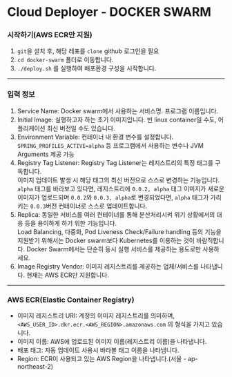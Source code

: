 # Cloud Deployer - DOCKER SWARM

### 시작하기(AWS ECR만 지원)

1. `git`을 설치 후, 해당 레포를 `clone` github 로그인을 필요
2. `cd docker-swarm` 폴더로 이동합니다.
3. `./deploy.sh` 를 실행하여 배포환경 구성을 시작합니다.

---

### 입력 정보

1. Service Name: Docker swarm에서 사용하는 서비스명. 프로그램 이름입니다.
2. Initial Image: 실행하고자 하는 초기 이미지입니다. 빈 linux container일 수도, 어플리케이션 최신 버전일 수도 있습니다.
3. Environment Variable: 컨테이너 내 환경 변수를 설정합니다. \
   `SPRING_PROFILES_ACTIVE=alpha` 등 프로그램에서 사용하는 변수나 JVM Arguments 제공 가능
4. Registry Tag Listener: Registry Tag Listener는 레지스트리의 특정 태그를 구독합니다. \
   이미지 업데이트 발생 시 해당 태그의 최신 버전으로 스스로 변경하는 기능입니다. \
   `alpha` 태그를 바라보고 있다면, 레지스트리에 `0.0.2, alpha` 태그 이미지가 새로운 이미지가 업로드되며 `0.0.2`와 `0.0.3, alpha`로 변경되었다면, `alpha` 태그가 가리키는 `0.0.3`버전 컨테이너로 스스로 업데이트합니다.
5. Replica: 동일한 서비스를 여러 컨테이너를 통해 분산처리시켜 위기 상황에서의 대응 등을 용이하게 하기 위한 기능입니다. \
   Load Balancing, 다중화, Pod Liveness Check/Failure handling 등의 기능을 지원받기 위해서는 Docker swarm보다 Kubernetes를 이용하는 것이 바람직합니다. Docker Swarm에서는 단순히 동시 실행 서비스를 제공하는 용도로만 사용하세요.
6. Image Registry Vendor: 이미지 레지스트리를 제공하는 업체/서비스를 나타냅니다. 현재는 AWS ECR만 지원합니다.

---

### AWS ECR(Elastic Container Registry)

- 이미지 레지스트리 URI: 계정의 이미지 레지스트리를 의미하며, `<AWS_USER_ID>.dkr.ecr.<AWS_REGION>.amazonaws.com` 의 형식을 가지고 있습니다.
- 이미지 이름: AWS에 업로드된 이미지 이름(레지스트리 이름)을 나타냅니다.
- 배포 태그: 자동 업데이트 사용시 바라볼 태그 이름을 나타냅니다.
- Region: ECR이 사용되고 있는 AWS Region을 나타냅니다.(서울 - ap-northeast-2)
